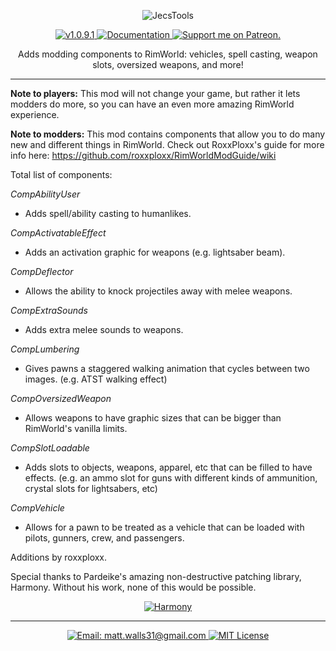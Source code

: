 <p align="center">
    <img src="http://i64.tinypic.com/2qtwqjt.png" alt="JecsTools" />
</p>

<p align="center">
  <a href="https://github.com/jecrell/JecsTools/releases/tag/1.0.3">
    <img src="https://img.shields.io/badge/release-1.0.3-4BC51D.svg?style=flat" alt="v1.0.9.1" />
  </a>
  <a href="https://github.com/roxxploxx/RimWorldModGuide/wiki">
    <img src="https://img.shields.io/badge/documentation-Wiki-4BC51D.svg?style=flat" alt="Documentation" />
  </a>
  <a href="https://www.patreon.com/jecrell">
    <img src="https://img.shields.io/badge/support%20me%20on-Patreon-red.svg?style=flat" alt="Support me on Patreon." />
    </a>
</p>

<p align="center">
 Adds modding components to RimWorld: vehicles, spell casting, weapon slots, oversized weapons, and more!
</p>

<hr>

**Note to players:** This mod will not change your game, but rather it lets modders do more, so you can have an even more amazing RimWorld experience.
	
**Note to modders:** This mod contains components that allow you to do many new and different things in RimWorld. Check out RoxxPloxx's guide for more info here: https://github.com/roxxploxx/RimWorldModGuide/wiki
	
Total list of components:

*CompAbilityUser*
 - Adds spell/ability casting to humanlikes.
 
*CompActivatableEffect*
 - Adds an activation graphic for weapons (e.g. lightsaber beam). 
 
*CompDeflector*
 - Allows the ability to knock projectiles away with melee weapons.
 
*CompExtraSounds*
 - Adds extra melee sounds to weapons.
 
*CompLumbering*
 - Gives pawns a staggered walking animation that cycles between two images. (e.g. ATST walking effect)
 
*CompOversizedWeapon*
 - Allows weapons to have graphic sizes that can be bigger than RimWorld's vanilla limits.
 
*CompSlotLoadable*
 - Adds slots to objects, weapons, apparel, etc that can be filled to have effects. (e.g. an ammo slot for guns with different kinds of ammunition, crystal slots for lightsabers, etc)
 
*CompVehicle*
 - Allows for a pawn to be treated as a vehicle that can be loaded with pilots, gunners, crew, and passengers.
	
Additions by roxxploxx.

Special thanks to Pardeike's amazing non-destructive patching library, Harmony. Without his work, none of this would be possible.
<p align="center">
  <a href="https://github.com/pardeike/Harmony">
    <img src="https://s24.postimg.org/58bl1rz39/logo.png" alt="Harmony" />
    </a>
</p>


<hr>

<p align="center">
  <a href="mailto:matt.walls31@gmail.com">
    <img src="https://img.shields.io/badge/email-matt.walls31@gmail.com-blue.svg?style=flat" alt="Email: matt.walls31@gmail.com" />
  </a>
  <a href="https://raw.githubusercontent.com/jecrell/JecsTools/master/LICENSE">
    <img src="https://img.shields.io/badge/license-MIT-lightgray.svg?style=flat" alt="MIT License" />
  </a>
</p> 
